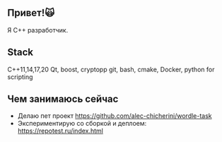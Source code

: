 ## Привет!🙀
Я С++ разработчик.

## Stack
C++11,14,17,20
Qt, boost, cryptopp
git, bash, cmake, Docker, python for scripting

## Чем занимаюсь сейчас
- Делаю пет проект https://github.com/alec-chicherini/wordle-task
- Экспериментирую со сборкой и деплоем: https://repotest.ru/index.html
